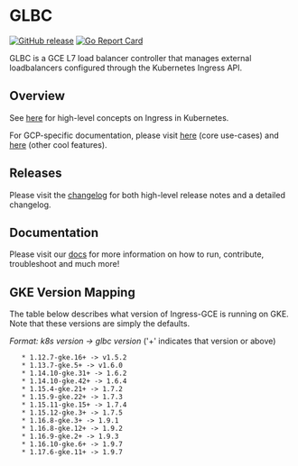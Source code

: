 # GLBC

[![GitHub release](https://img.shields.io/github/release/kubernetes/ingress-gce.svg)](https://github.com/kubernetes/ingress-gce/releases)
[![Go Report Card](https://goreportcard.com/badge/github.com/kubernetes/ingress-gce)](https://goreportcard.com/report/github.com/kubernetes/ingress-gce)

GLBC is a GCE L7 load balancer controller that manages external loadbalancers configured through the Kubernetes Ingress API.

## Overview

See [here](https://kubernetes.io/docs/concepts/services-networking/ingress/) for high-level concepts on Ingress in Kubernetes.

For GCP-specific documentation, please visit [here](https://cloud.google.com/kubernetes-engine/docs/how-to/load-balance-ingress) (core use-cases) and [here](https://cloud.google.com/kubernetes-engine/docs/concepts/ingress) (other cool features).

## Releases

Please visit the [changelog](CHANGELOG.md) for both high-level release notes and a detailed changelog.

## Documentation

Please visit our [docs](docs/) for more information on how to run, contribute, troubleshoot and much more!

## GKE Version Mapping

The table below describes what version of Ingress-GCE is running on GKE. Note that these versions are simply the defaults. 

   *Format: k8s version -> glbc version* ('+' indicates that version or above)

       * 1.12.7-gke.16+ -> v1.5.2
       * 1.13.7-gke.5+ -> v1.6.0
       * 1.14.10-gke.31+ -> 1.6.2
       * 1.14.10-gke.42+ -> 1.6.4
       * 1.15.4-gke.21+ -> 1.7.2
       * 1.15.9-gke.22+ -> 1.7.3
       * 1.15.11-gke.15+ -> 1.7.4
       * 1.15.12-gke.3+ -> 1.7.5
       * 1.16.8-gke.3+ -> 1.9.1
       * 1.16.8-gke.12+ -> 1.9.2
       * 1.16.9-gke.2+ -> 1.9.3
       * 1.16.10-gke.6+ -> 1.9.7
       * 1.17.6-gke.11+ -> 1.9.7
